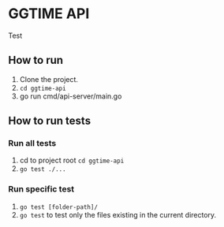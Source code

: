 # GGTIME API
Test
## How to run
1. Clone the project.
2. `cd ggtime-api`
3. go run cmd/api-server/main.go

## How to run tests
### Run all tests
1. cd to project root `cd ggtime-api`
2. `go test ./...`

### Run specific test
1. `go test [folder-path]/`
2. `go test` to test only the files existing in the current directory.
